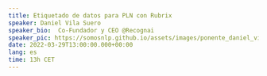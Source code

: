 ```yaml
---
title: Etiquetado de datos para PLN con Rubrix
speaker: Daniel Vila Suero
speaker_bio:  Co-Fundador y CEO @Recognai
speaker_pic: https://somosnlp.github.io/assets/images/ponente_daniel_vila.jpg
date: 2022-03-29T13:00:00.000+00:00
lang: es
time: 13h CET
---
```


<EventSummary
    description="En este taller práctico mostraremos como usar Rubrix para construir y mejorar datos de entrenamiento para PLN, a partir de ejemplos prácticos de clasificación de texto y reconocimiento de entidades nombradas, en Español. ¿Qué es Rubrix? 👉 https://github.com/recognai/rubrix"
    poster="https://somosnlp.github.io/assets/images/evento_29_03_anotacion.png"
    name="Daniel Vila Suero"
    twitter="https://twitter.com/dvilasuero"
    linkedin="https://www.linkedin.com/in/daniel-vila-suero-484b6b45/"
    bio="Daniel es co-fundador y CEO de Recognai, una startup nacida en España y creadora de Rubrix, la herramienta open-source para PLN centrado en los datos."
/>
